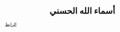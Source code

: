 <h1 align = "center"> أسماء الله الحسني </h1>

[الرابط](https://ashrafemad097.github.io/Names-of-Allah/)
